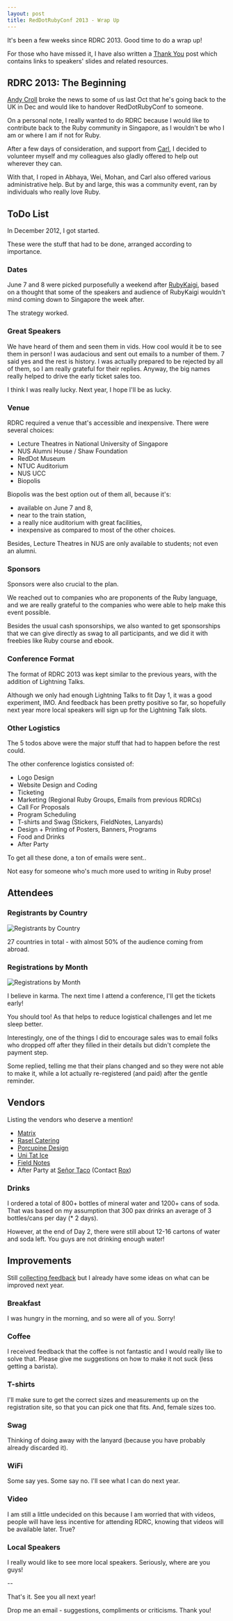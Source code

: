 ```yaml
---
layout: post
title: RedDotRubyConf 2013 - Wrap Up
---
```


It's been a few weeks since RDRC 2013. Good time to do a wrap up!

For those who have missed it, I have also written a
[Thank You](http://winstonyw.com/2013/06/12/reddotrubyconf_2013_-_thank_you/) post which contains links to speakers' slides and related resources.

## RDRC 2013: The Beginning

[Andy Croll](https://twitter.com/andycroll) broke the news to some of us last Oct
that he's going back to the UK in Dec and would like to handover RedDotRubyConf to someone.

On a personal note, I really wanted to do RDRC because I would like to contribute back
to the Ruby community in Singapore, as I wouldn't be who I am or where I am if not for Ruby.

After a few days of consideration, and support from [Carl](https://twitter.com/carlcoryell),
I decided to volunteer myself and my colleagues also gladly offered to help out wherever they can.

With that, I roped in Abhaya, Wei, Mohan, and Carl also offered various administrative help.
But by and large, this was a community event, ran by individuals who really love Ruby.

## ToDo List

In December 2012, I got started.

These were the stuff that had to be done, arranged according to importance.

### Dates
June 7 and 8 were picked purposefully a weekend after [RubyKaigi](http://rubykaigi.org/2013/),
based on a thought that some of the speakers and audience of RubyKaigi wouldn't mind coming down to Singapore the week after.

The strategy worked.

### Great Speakers
We have heard of them and seen them in vids. How cool would it be to see them in person!
I was audacious and sent out emails to a number of them. 7 said yes and the rest is history.
I was actually prepared to be rejected by all of them, so I am really grateful for their replies.
Anyway, the big names really helped to drive the early ticket sales too.

I think I was really lucky. Next year, I hope I'll be as lucky.

### Venue
RDRC required a venue that's accessible and inexpensive.
There were several choices:

- Lecture Theatres in National University of Singapore
- NUS Alumni House / Shaw Foundation
- RedDot Museum
- NTUC Auditorium
- NUS UCC
- Biopolis

Biopolis was the best option out of them all, because it's:

- available on June 7 and 8,
- near to the train station,
- a really nice auditorium with great facilities,
- inexpensive as compared to most of the other choices.

Besides, Lecture Theatres in NUS are only available to students; not even an alumni.

### Sponsors
Sponsors were also crucial to the plan.

We reached out to companies who are proponents of the Ruby language,
and we are really grateful to the companies who were able to help make this event possible.

Besides the usual cash sponsorships, we also wanted to get sponsorships that we can give directly as swag to all participants,
and we did it with freebies like Ruby course and ebook.

### Conference Format
The format of RDRC 2013 was kept similar to the previous years, with the addition of Lightning Talks.

Although we only had enough Lightning Talks to fit Day 1, it was a good experiment, IMO.
And feedback has been pretty positive so far, so hopefully next year more local speakers
will sign up for the Lightning Talk slots.

### Other Logistics
The 5 todos above were the major stuff that had to happen before the rest could.

The other conference logistics consisted of:

- Logo Design
- Website Design and Coding
- Ticketing
- Marketing (Regional Ruby Groups, Emails from previous RDRCs)
- Call For Proposals
- Program Scheduling
- T-shirts and Swag (Stickers, FieldNotes, Lanyards)
- Design + Printing of Posters, Banners, Programs
- Food and Drinks
- After Party

To get all these done, a ton of emails were sent..

Not easy for someone who's much more used to writing in Ruby prose!

## Attendees

### Registrants by Country
![Registrants by Country](/assets/images/rdrc-registrants_by_country.png)

27 countries in total - with almost 50% of the audience coming from abroad.

### Registrations by Month
![Registrations by Month](/assets/images/rdrc-registrations_by_month.png)

I believe in karma. The next time I attend a conference, I'll get the tickets early!

You should too! As that helps to reduce logistical challenges and let me sleep better.

Interestingly, one of the things I did to encourage sales was to email folks
who dropped off after they filled in their details but didn't complete the payment step.

Some replied, telling me that their plans changed and so they were not able to make it,
while a lot actually re-registered (and paid) after the gentle reminder.

## Vendors

Listing the vendors who deserve a mention!

- [Matrix](http://www.jtc.gov.sg/Pages/Facilities-Biopolis-Phase1.aspx)
- [Rasel Catering](http://www.rasel.com.sg/)
- [Porcupine Design](https://www.facebook.com/pages/Porcupine-Design/101255343267281)
- [Uni Tat Ice](http://iceman.com.sg/)
- [Field Notes](http://fieldnotesbrand.com/)
- After Party at [Señor Taco](http://www.senortaco.sg/) (Contact [Rox](rotceh@senortaco.sg))

### Drinks
I ordered a total of 800+ bottles of mineral water and 1200+ cans of soda.
That was based on my assumption that 300 pax drinks an average of 3 bottles/cans per day (* 2 days).

However, at the end of Day 2, there were still about 12-16 cartons of water and soda left.
You guys are not drinking enough water!

## Improvements

Still [collecting feedback](http://bit.ly/rdrc-feedback) but I already have some ideas on what can be improved next year.

### Breakfast
I was hungry in the morning, and so were all of you. Sorry!

### Coffee
I received feedback that the coffee is not fantastic and I would really like to solve that.
Please give me suggestions on how to make it not suck (less getting a barista).

### T-shirts
I'll make sure to get the correct sizes and measurements up on the registration site, so that you can pick one that fits.
And, female sizes too.

### Swag
Thinking of doing away with the lanyard (because you have probably already discarded it).

### WiFi
Some say yes. Some say no. I'll see what I can do next year.

### Video
I am still a little undecided on this because I am worried that with videos,
people will have less incentive for attending RDRC, knowing that videos will be available later. True?

### Local Speakers
I really would like to see more local speakers. Seriously, where are you guys!

--

That's it. See you all next year!

Drop me an email - suggestions, compliments or criticisms. Thank you!



